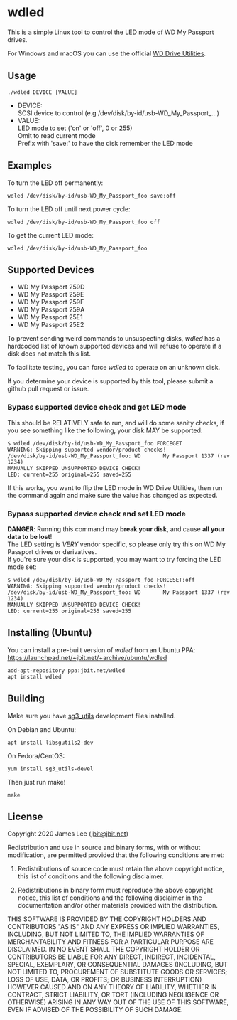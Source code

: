wdled
=====

This is a simple Linux tool to control the LED mode of WD My Passport drives.

For Windows and macOS you can use the official [WD Drive Utilities](https://support.wdc.com/downloads.aspx).

Usage
-----
```
./wdled DEVICE [VALUE]
```
* DEVICE:  
  SCSI device to control (e.g /dev/disk/by-id/usb-WD_My_Passport_...)
* VALUE:  
  LED mode to set ('on' or 'off', 0 or 255)  
  Omit to read current mode  
  Prefix with 'save:' to have the disk remember the LED mode  

Examples
--------
To turn the LED off permanently:
```
wdled /dev/disk/by-id/usb-WD_My_Passport_foo save:off
```

To turn the LED off until next power cycle:
```
wdled /dev/disk/by-id/usb-WD_My_Passport_foo off
```

To get the current LED mode:
```
wdled /dev/disk/by-id/usb-WD_My_Passport_foo
```

Supported Devices
-----------------
* WD My Passport 259D
* WD My Passport 259E
* WD My Passport 259F
* WD My Passport 259A
* WD My Passport 25E1
* WD My Passport 25E2

To prevent sending weird commands to unsuspecting disks, *wdled* has a hardcoded list of known supported devices and will refuse to operate if a disk does not match this list.

To facilitate testing, you can force *wdled* to operate on an unknown disk.

If you determine your device is supported by this tool, please submit a github pull request or issue.

### Bypass supported device check and get LED mode
This should be RELATIVELY safe to run, and will do some sanity checks, if you see something like the following, your disk MAY be supported:  
```
$ wdled /dev/disk/by-id/usb-WD_My_Passport_foo FORCEGET
WARNING: Skipping supported vendor/product checks!
/dev/disk/by-id/usb-WD_My_Passport_foo: WD       My Passport 1337 (rev 1234)
MANUALLY SKIPPED UNSUPPORTED DEVICE CHECK!
LED: current=255 original=255 saved=255
```
If this works, you want to flip the LED mode in WD Drive Utilities, then run the command again and make sure the value has changed as expected.

### Bypass supported device check and set LED mode
**DANGER**: Running this command may **break your disk**, and cause **all your data to be lost**!  
The LED setting is _VERY_ vendor specific, so please only try this on WD My Passport drives or derivatives.  
If you're sure your disk is supported, you may want to try forcing the LED mode set:  
```
$ wdled /dev/disk/by-id/usb-WD_My_Passport_foo FORCESET:off
WARNING: Skipping supported vendor/product checks!
/dev/disk/by-id/usb-WD_My_Passport_foo: WD       My Passport 1337 (rev 1234)
MANUALLY SKIPPED UNSUPPORTED DEVICE CHECK!
LED: current=255 original=255 saved=255
```

Installing (Ubuntu)
-------------------
You can install a pre-built version of *wdled* from an Ubuntu PPA: https://launchpad.net/~jbit.net/+archive/ubuntu/wdled

```
add-apt-repository ppa:jbit.net/wdled
apt install wdled
```

Building
--------
Make sure you have [sg3_utils](http://sg.danny.cz/sg/sg3_utils.html) development files installed.

On Debian and Ubuntu:
```
apt install libsgutils2-dev
``` 
On Fedora/CentOS:
```
yum install sg3_utils-devel
```

Then just run make!
```
make
```

License
-------
Copyright 2020 James Lee (jbit@jbit.net)

Redistribution and use in source and binary forms, with or without modification,
are permitted provided that the following conditions are met:

1. Redistributions of source code must retain
     the above copyright notice,
     this list of conditions
     and the following disclaimer.

2. Redistributions in binary form must reproduce
     the above copyright notice,
     this list of conditions
     and the following disclaimer
     in the documentation and/or other materials provided with the distribution.

THIS SOFTWARE IS PROVIDED BY THE COPYRIGHT HOLDERS AND CONTRIBUTORS "AS IS" AND ANY EXPRESS OR IMPLIED WARRANTIES,
INCLUDING, BUT NOT LIMITED TO, THE IMPLIED WARRANTIES OF MERCHANTABILITY AND FITNESS FOR A PARTICULAR PURPOSE ARE DISCLAIMED.
IN NO EVENT SHALL THE COPYRIGHT HOLDER OR CONTRIBUTORS BE LIABLE FOR ANY DIRECT, INDIRECT, INCIDENTAL, SPECIAL, EXEMPLARY, OR CONSEQUENTIAL DAMAGES
(INCLUDING, BUT NOT LIMITED TO, PROCUREMENT OF SUBSTITUTE GOODS OR SERVICES; LOSS OF USE, DATA, OR PROFITS; OR BUSINESS INTERRUPTION)
HOWEVER CAUSED AND ON ANY THEORY OF LIABILITY, WHETHER IN CONTRACT, STRICT LIABILITY, OR TORT (INCLUDING NEGLIGENCE OR OTHERWISE)
ARISING IN ANY WAY OUT OF THE USE OF THIS SOFTWARE, EVEN IF ADVISED OF THE POSSIBILITY OF SUCH DAMAGE.

